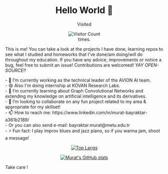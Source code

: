 
<div  align="center" width="200" height="300">
<h1>
	Hello World 👋  
</h1>	
Visited   

![Visitor Count](https://profile-counter.glitch.me/muratbayrktr/count.svg)  
times.
</div>

This is me! You can take a look at the projects I have done, learning repos to see what I studied and homeworks that I've done/am doing/will do throughout my education. If you have any advice, improvements or notice a bug, feel free to submit an issue! Contributions are welcomed! *YAY OPEN-SOURCE!!*
 
 <p align="left" width="460" height="300">
- 🔭 I’m currently working as the technical leader of the AVION AI team. <br>
- 😄 Also I'm doing internship at KOVAN Research Labs. <br>
- 🌱 I’m currently learning about Graph Convolutional Networks and extending my knowledge on artificial intelligence and its derivatives.<br>
- 👯 I’m looking to collaborate on any fun project related to my area & appropriate for my skillset!<br>
- 📫 How to reach me: https://www.linkedin.com/in/murat-bayraktar-a361b2189/<br>
- Or you can also send e-mail: bayraktar.murat@metu.edu.tr<br>
- ⚡ Fun fact: I play improv blues and jazz piano, so if you wanna jam, shoot a message!<br>
</p>

<div  align="center" >
	
[![Top Langs](https://github-readme-stats.vercel.app/api/top-langs/?username=muratbayrktr&layout=compact&theme=dracula)](https://github.com/muratbayrktr/muratbayrktr)


</div>
<div align="center">

[![Murat's GitHub stats](https://github-readme-stats.vercel.app/api?username=muratbayrktr&show_icons=true&theme=dracula)](https://github.com/muratbayrktr/muratbayrktr)
	
</div>


  




Take care !
<!--
**muratbayrktr/muratbayrktr** is a ✨ _special_ ✨ repository because its `README.md` (this file) appears on your GitHub profile.

Here are some ideas to get you started:

- 🔭 I’m currently working on ...
- 🌱 I’m currently learning ...
- 👯 I’m looking to collaborate on ...
- 🤔 I’m looking for help with ...
- 💬 Ask me about ...
- 📫 How to reach me: ...
- 😄 Pronouns: ...
- ⚡ Fun fact: ...
-->
